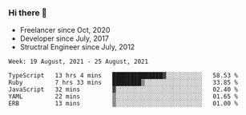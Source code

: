### Hi there 👋

- Freelancer since Oct, 2020
- Developer since July, 2017
- Structral Engineer since July, 2012

<!--START_SECTION:waka-->
```text
Week: 19 August, 2021 - 25 August, 2021

TypeScript   13 hrs 4 mins   ██████████████▓░░░░░░░░░░   58.53 % 
Ruby         7 hrs 33 mins   ████████▒░░░░░░░░░░░░░░░░   33.85 % 
JavaScript   32 mins         ▓░░░░░░░░░░░░░░░░░░░░░░░░   02.40 % 
YAML         22 mins         ▒░░░░░░░░░░░░░░░░░░░░░░░░   01.65 % 
ERB          13 mins         ▒░░░░░░░░░░░░░░░░░░░░░░░░   01.00 % 
```
<!--END_SECTION:waka-->
